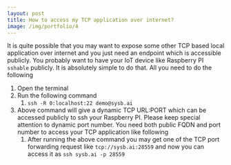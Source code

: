```yaml
---
layout: post
title: How to access my TCP application over internet?
image: /img/portfolio/4
---
```


It is quite possible that you may want to expose some other TCP based local application over internet and you just need an endpoint which is accessible publicly. You probably want to have your IoT device like Raspberry PI `sshable` publicly. It is absolutely simple to do that. All you need to do the following

1. Open the terminal
1. Run the following command
    1. `ssh -R 0:localhost:22 demo@sysb.ai`
1. Above command will give a dynamic TCP URL:PORT which can be accessed publicly to ssh your Raspberry PI. Please keep special attention to dynamic port number. You need both public FQDN and port number to access your TCP application like following
    1. After running the above command you may get one of the TCP port forwarding request like `tcp://sysb.ai:28559` and now you can access it as `ssh sysb.ai -p 28559`
